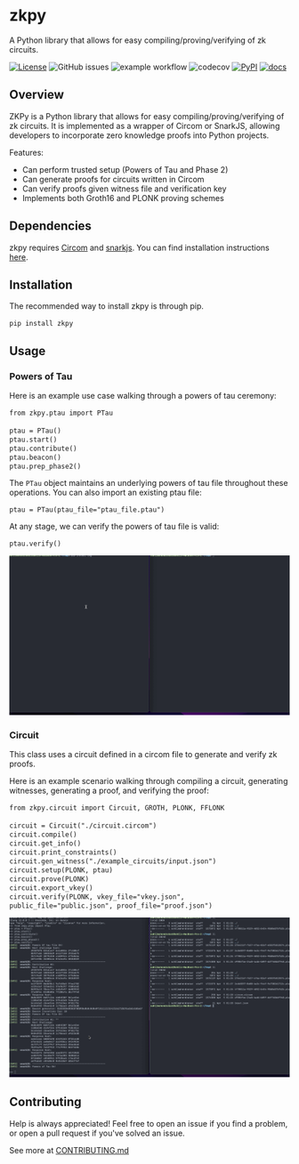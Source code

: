 # zkpy
A Python library that allows for easy compiling/proving/verifying of zk circuits.

[![License](https://img.shields.io/badge/License-Apache_2.0-blue.svg)](https://opensource.org/licenses/Apache-2.0)
![GitHub issues](https://img.shields.io/github/issues/sahilmahendrakar/zkpy)
![example workflow](https://github.com/sahilmahendrakar/zkpy/actions/workflows/build.yml/badge.svg)
![codecov](https://codecov.io/gh/sahilmahendrakar/zkpy/branch/main/graph/badge.svg?token=UJF0PUJKXN)
[![PyPI](https://img.shields.io/pypi/v/zkpy)](https://pypi.org/project/zkpy/)
[![docs](https://img.shields.io/badge/docs-docs-blue)](https://sahilmahendrakar.github.io/zkpy/)


## Overview
ZKPy is a Python library that allows for easy compiling/proving/verifying of zk circuits. It is implemented as a wrapper of Circom or SnarkJS, allowing developers to incorporate zero knowledge proofs into Python projects.

Features:
- Can perform trusted setup (Powers of Tau and Phase 2)
- Can generate proofs for circuits written in Circom
- Can verify proofs given witness file and verification key
- Implements both Groth16 and PLONK proving schemes

## Dependencies
zkpy requires [Circom](https://docs.circom.io/getting-started/installation/) and [snarkjs](https://github.com/iden3/snarkjs). You can find installation instructions [here](https://docs.circom.io/getting-started/installation/).

## Installation
The recommended way to install zkpy is through pip.
```
pip install zkpy
```

## Usage
### Powers of Tau
Here is an example use case walking through a powers of tau ceremony:
```
from zkpy.ptau import PTau

ptau = PTau()
ptau.start() 
ptau.contribute()
ptau.beacon()
ptau.prep_phase2()
```

The `PTau` object maintains an underlying powers of tau file throughout these operations. You can also import an existing ptau file:
```
ptau = PTau(ptau_file="ptau_file.ptau")
```

At any stage, we can verify the powers of tau file is valid:
```
ptau.verify()
```
![Ptau demo](./ptau.gif)

### Circuit
This class uses a circuit defined in a circom file to generate and verify zk proofs.

Here is an example scenario walking through compiling a circuit, generating witnesses, generating a proof, and verifying the proof:
```
from zkpy.circuit import Circuit, GROTH, PLONK, FFLONK

circuit = Circuit("./circuit.circom")
circuit.compile()
circuit.get_info()
circuit.print_constraints()
circuit.gen_witness("./example_circuits/input.json")
circuit.setup(PLONK, ptau)
circuit.prove(PLONK)
circuit.export_vkey()
circuit.verify(PLONK, vkey_file="vkey.json", public_file="public.json", proof_file="proof.json")
```
![Circuit Demo](./circuit.gif)

## Contributing
Help is always appreciated! Feel free to open an issue if you find a problem, or open a pull request if you've solved an issue.

See more at [CONTRIBUTING.md](./CONTRIBUTING.md)